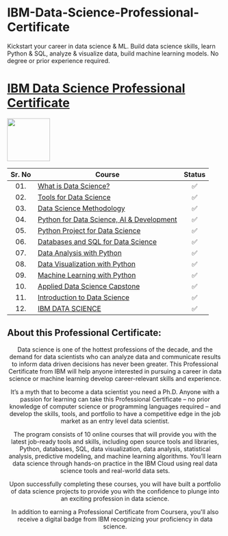 # IBM-Data-Science-Professional-Certificate
 Kickstart your career in data science & ML. Build data science skills, learn Python & SQL, analyze & visualize data, build machine learning models. No degree or prior experience required.


# [IBM Data Science Professional Certificate](https://www.coursera.org/professional-certificates/ibm-data-science)

<img height="100" src="https://user-images.githubusercontent.com/67054356/132362689-31859a26-5d52-4eff-a4c4-ee6a8fd2f16c.png">

| Sr. No | Course                                                               |Status|
|:------:|----------------------------------------------------------------------------|:--:|
| 01.     | [What is Data Science?](https://github.com/ndohvich/IBM-Data-Science-Professional-Certificate/blob/main/certificates/01-What%20is%20Data%20Science.pdf)|✅|
| 02.     | [Tools for Data Science](https://github.com/ndohvich/IBM-Data-Science-Professional-Certificate/blob/main/certificates/02-Tools%20for%20Data%20Science.pdf)|✅|
| 03.     | [Data Science Methodology](https://github.com/ndohvich/IBM-Data-Science-Professional-Certificate/blob/main/certificates/03-Data%20Science%20Methodology.pdf)|✅|
| 04.     | [Python for Data Science, AI & Development](https://github.com/ndohvich/IBM-Data-Science-Professional-Certificate/blob/main/certificates/04-Python%20for%20Data%20Science%2C%20AI%20%26%20Development.pdf)|✅|
| 05.     | [Python Project for Data Science](https://github.com/ndohvich/IBM-Data-Science-Professional-Certificate/blob/main/certificates/05-Python%20Project%20for%20Data%20Science.pdf)|✅|   
| 06.     | [Databases and SQL for Data Science](https://github.com/ndohvich/IBM-Data-Science-Professional-Certificate/blob/main/certificates/06-Databases%20and%20SQL%20for%20Data%20Science%20with%20Python.pdf) 									    |✅|
| 07.     | [Data Analysis with Python](https://github.com/ndohvich/IBM-Data-Science-Professional-Certificate/blob/main/certificates/07-Data%20analysis%20with%20Python.pdf)                   							|✅|
| 08.     | [Data Visualization with Python](https://github.com/ndohvich/IBM-Data-Science-Professional-Certificate/blob/main/certificates/08-Data%20Visualization%20with%20Python.pdf)         								  |✅| 
| 09.     | [Machine Learning with Python](https://github.com/ndohvich/IBM-Data-Science-Professional-Certificate/blob/main/certificates/09-Machine%20Learning%20with%20Python.pdf)                                      |✅| 
| 10.     | [Applied Data Science Capstone](https://github.com/ndohvich/IBM-Data-Science-Professional-Certificate/blob/main/certificates/10.pdf)       |✅|  
| 11.     | [Introduction to Data Science](https://github.com/ndohvich/IBM-Data-Science-Professional-Certificate/blob/main/certificates/Introduction%20to%20Data%20Science.pdf)         								  |✅| 
| 12.     | [IBM DATA SCIENCE](https://github.com/ndohvich/IBM-Data-Science-Professional-Certificate/blob/main/certificates/Certification_finale.pdf)         								  |✅| 



## About this Professional Certificate:
<center>Data science is one of the hottest professions of the decade, and the demand for data scientists who can analyze data and communicate results to inform data driven decisions has never been greater. This Professional Certificate from IBM will help anyone interested in pursuing a career in data science or machine learning develop career-relevant skills and experience. 

It’s a myth that to become a data scientist you need a Ph.D. Anyone with a passion for learning can take this Professional Certificate – no prior knowledge of computer science or programming languages required – and develop the skills, tools, and portfolio to have a competitive edge in the job market as an entry level data scientist.

The program consists of 10 online courses that will provide you with the latest job-ready tools and skills, including open source tools and libraries, Python, databases, SQL, data visualization, data analysis, statistical analysis, predictive modeling, and machine learning algorithms. You’ll learn data science through hands-on practice in the IBM Cloud using real data science tools and real-world data sets.

Upon successfully completing these courses, you will have built a portfolio of data science projects to provide you with the confidence to plunge into an exciting profession in data science.

In addition to earning a Professional Certificate from Coursera, you'll also receive a digital badge from IBM recognizing your proficiency in data science. 
</center>

